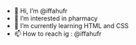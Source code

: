 - 👋 Hi, I’m @iffahufr
- 👀 I’m interested in pharmacy
- 🌱 I’m currently learning HTML and CSS
- 📫 How to reach ig : @iffahufr 

<!---
iffahufr/iffahufr is a ✨ special ✨ repository because its `README.md` (this file) appears on your GitHub profile.
You can click the Preview link to take a look at your changes.
--->
